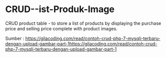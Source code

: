 # CRUD--ist-Produk-Image
CRUD product table - to store a list of products by displaying the purchase price and selling price complete with product images.

Sumber : 
https://gilacoding.com/read/contoh-crud-php-7-mysqli-terbaru-dengan-upload-gambar-part-1https://gilacoding.com/read/contoh-crud-php-7-mysqli-terbaru-dengan-upload-gambar-part-1
